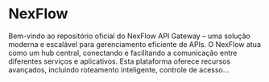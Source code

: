 # NexFlow
Bem-vindo ao repositório oficial do NexFlow API Gateway – uma solução moderna e escalável para gerenciamento eficiente de APIs. O NexFlow atua como um hub central, conectando e facilitando a comunicação entre diferentes serviços e aplicativos. Esta plataforma oferece recursos avançados, incluindo roteamento inteligente, controle de acesso...
